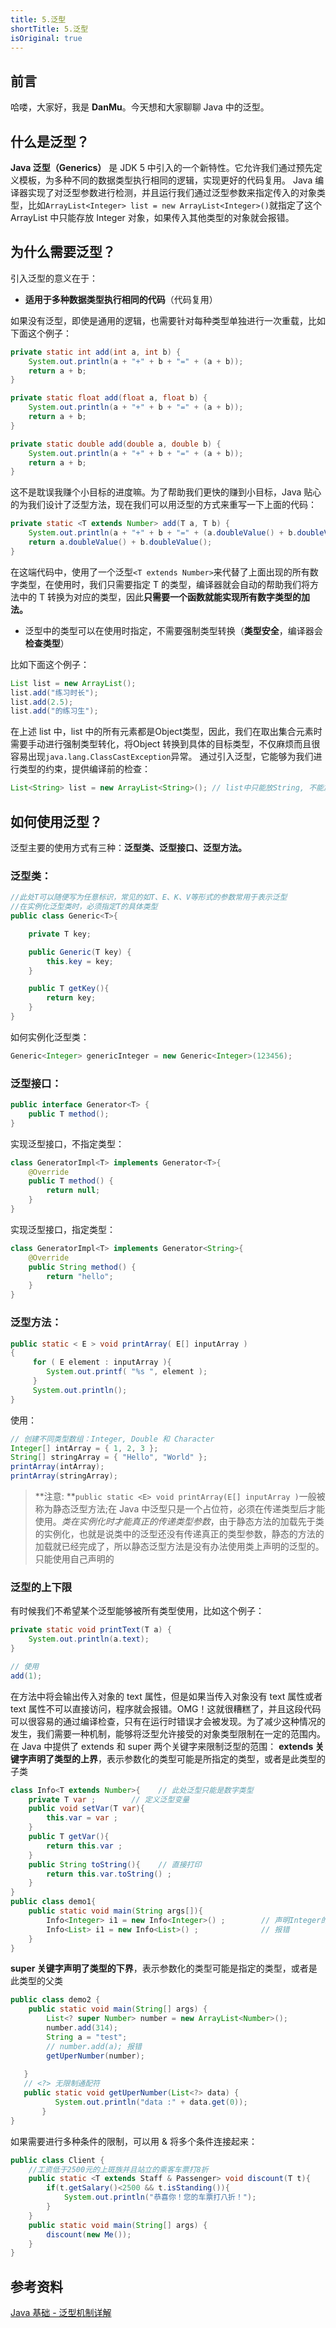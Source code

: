 ```yaml
---
title: 5.泛型
shortTitle: 5.泛型
isOriginal: true
---
```

## 前言
哈喽，大家好，我是 **DanMu**。今天想和大家聊聊 Java 中的泛型。
## 什么是泛型？
**Java 泛型（Generics）** 是 JDK 5 中引入的一个新特性。它允许我们通过预先定义模板，为多种不同的数据类型执行相同的逻辑，实现更好的代码复用。
Java 编译器实现了对泛型参数进行检测，并且运行我们通过泛型参数来指定传入的对象类型，比如`ArrayList<Integer> list = new ArrayList<Integer>()`就指定了这个 ArrayList 中只能存放 Integer 对象，如果传入其他类型的对象就会报错。
## 为什么需要泛型？
引入泛型的意义在于：

- **适用于多种数据类型执行相同的代码**（代码复用）

如果没有泛型，即使是通用的逻辑，也需要针对每种类型单独进行一次重载，比如下面这个例子：
```java
private static int add(int a, int b) {
    System.out.println(a + "+" + b + "=" + (a + b));
    return a + b;
}

private static float add(float a, float b) {
    System.out.println(a + "+" + b + "=" + (a + b));
    return a + b;
}

private static double add(double a, double b) {
    System.out.println(a + "+" + b + "=" + (a + b));
    return a + b;
}
```
这不是耽误我赚个小目标的进度嘛。为了帮助我们更快的赚到小目标，Java 贴心的为我们设计了泛型方法，现在我们可以用泛型的方式来重写一下上面的代码：
```java
private static <T extends Number> add(T a, T b) {
    System.out.println(a + "+" + b + "=" + (a.doubleValue() + b.doubleValue()));
    return a.doubleValue() + b.doubleValue();
}
```
在这端代码中，使用了一个泛型`<T extends Number>`来代替了上面出现的所有数字类型，在使用时，我们只需要指定 T 的类型，编译器就会自动的帮助我们将方法中的 T 转换为对应的类型，因此**只需要一个函数就能实现所有数字类型的加法。**

- 泛型中的类型可以在使用时指定，不需要强制类型转换（**类型安全**，编译器会**检查类型**）

比如下面这个例子：
```java
List list = new ArrayList();
list.add("练习时长");
list.add(2.5);
list.add("的练习生");
```
在上述 list 中，list 中的所有元素都是Object类型，因此，我们在取出集合元素时需要手动进行强制类型转化，将Object 转换到具体的目标类型，不仅麻烦而且很容易出现`java.lang.ClassCastException`异常。
通过引入泛型，它能够为我们进行类型的约束，提供编译前的检查：
```java
List<String> list = new ArrayList<String>(); // list中只能放String, 不能放其它类型的元素
```
## 如何使用泛型？
泛型主要的使用方式有三种：**泛型类、泛型接口、泛型方法。**
### 泛型类：
```java
//此处T可以随便写为任意标识，常见的如T、E、K、V等形式的参数常用于表示泛型
//在实例化泛型类时，必须指定T的具体类型
public class Generic<T>{

    private T key;

    public Generic(T key) {
        this.key = key;
    }

    public T getKey(){
        return key;
    }
}
```
如何实例化泛型类：
```java
Generic<Integer> genericInteger = new Generic<Integer>(123456);
```
### 泛型接口：
```java
public interface Generator<T> {
    public T method();
}
```
实现泛型接口，不指定类型：
```java
class GeneratorImpl<T> implements Generator<T>{
    @Override
    public T method() {
        return null;
    }
}
```
实现泛型接口，指定类型：
```java
class GeneratorImpl<T> implements Generator<String>{
    @Override
    public String method() {
        return "hello";
    }
}
```
### 泛型方法：
```java
public static < E > void printArray( E[] inputArray )
{
     for ( E element : inputArray ){
        System.out.printf( "%s ", element );
     }
     System.out.println();
}
```
使用：
```java
// 创建不同类型数组：Integer, Double 和 Character
Integer[] intArray = { 1, 2, 3 };
String[] stringArray = { "Hello", "World" };
printArray(intArray);
printArray(stringArray);
```
> **注意: **`public static <E> void printArray(E[] inputArray )`一般被称为静态泛型方法;在 Java 中泛型只是一个占位符，必须在传递类型后才能使用。_类在实例化时才能真正的传递类型参数_，由于静态方法的加载先于类的实例化，也就是说类中的泛型还没有传递真正的类型参数，静态的方法的加载就已经完成了，所以静态泛型方法是没有办法使用类上声明的泛型的。只能使用自己声明的 <E>

### 泛型的上下限
有时候我们不希望某个泛型能够被所有类型使用，比如这个例子：
```java
private static void printText(T a) {
    System.out.println(a.text);
}

// 使用
add(1);
```
在方法中将会输出传入对象的 text 属性，但是如果当传入对象没有 text 属性或者 text 属性不可以直接访问，程序就会报错。OMG！这就很糟糕了，并且这段代码可以很容易的通过编译检查，只有在运行时错误才会被发现。为了减少这种情况的发生，我们需要一种机制，能够将泛型允许接受的对象类型限制在一定的范围内。
在 Java 中提供了 extends 和 super 两个关键字来限制泛型的范围：
**extends 关键字声明了类型的上界**，表示参数化的类型可能是所指定的类型，或者是此类型的子类
```java
class Info<T extends Number>{    // 此处泛型只能是数字类型
    private T var ;        // 定义泛型变量
    public void setVar(T var){
        this.var = var ;
    }
    public T getVar(){
        return this.var ;
    }
    public String toString(){    // 直接打印
        return this.var.toString() ;
    }
}
public class demo1{
    public static void main(String args[]){
        Info<Integer> i1 = new Info<Integer>() ;        // 声明Integer的泛型对象
        Info<List> i1 = new Info<List>() ;              // 报错
    }
}
```
**super 关键字声明了类型的下界**，表示参数化的类型可能是指定的类型，或者是此类型的父类
```java
public class demo2 {
    public static void main(String[] args) {
        List<? super Number> number = new ArrayList<Number>();
        number.add(314);
		String a = "test";
		// number.add(a); 报错
        getUperNumber(number);
       
   }
   // <?> 无限制通配符
   public static void getUperNumber(List<?> data) {
          System.out.println("data :" + data.get(0));
       }
}
```
如果需要进行多种条件的限制，可以用 & 将多个条件连接起来：
```java
public class Client {
    //工资低于2500元的上斑族并且站立的乘客车票打8折
    public static <T extends Staff & Passenger> void discount(T t){
        if(t.getSalary()<2500 && t.isStanding()){
            System.out.println("恭喜你！您的车票打八折！");
        }
    }
    public static void main(String[] args) {
        discount(new Me());
    }
}
```
## 参考资料
[Java 基础 - 泛型机制详解](https://pdai.tech/md/java/basic/java-basic-x-generic.html)
